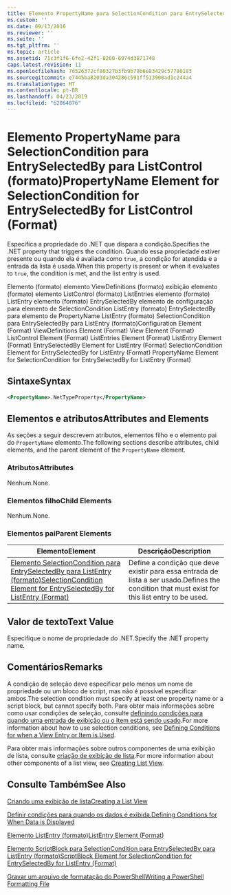 ```yaml
---
title: Elemento PropertyName para SelectionCondition para EntrySelectedBy para ListControl (formato) | Microsoft Docs
ms.custom: ''
ms.date: 09/13/2016
ms.reviewer: ''
ms.suite: ''
ms.tgt_pltfrm: ''
ms.topic: article
ms.assetid: 71c3f1f6-6fe2-42f1-8260-6974d3871748
caps.latest.revision: 11
ms.openlocfilehash: 7d526372cf80327b3fb9b79b6e83429c57780183
ms.sourcegitcommit: e7445ba8203da304286c591ff513900ad1c244a4
ms.translationtype: MT
ms.contentlocale: pt-BR
ms.lasthandoff: 04/23/2019
ms.locfileid: "62064876"
---
```

# <a name="propertyname-element-for-selectioncondition-for-entryselectedby-for-listcontrol-format"></a><span data-ttu-id="6d1a5-102">Elemento PropertyName para SelectionCondition para EntrySelectedBy para ListControl (formato)</span><span class="sxs-lookup"><span data-stu-id="6d1a5-102">PropertyName Element for SelectionCondition for EntrySelectedBy for ListControl (Format)</span></span>

<span data-ttu-id="6d1a5-103">Especifica a propriedade do .NET que dispara a condição.</span><span class="sxs-lookup"><span data-stu-id="6d1a5-103">Specifies the .NET property that triggers the condition.</span></span> <span data-ttu-id="6d1a5-104">Quando essa propriedade estiver presente ou quando ela é avaliada como `true`, a condição for atendida e a entrada da lista é usada.</span><span class="sxs-lookup"><span data-stu-id="6d1a5-104">When this property is present or when it evaluates to `true`, the condition is met, and the list entry is used.</span></span>

<span data-ttu-id="6d1a5-105">Elemento (formato) elemento ViewDefinitions (formato) exibição elemento (formato) elemento ListControl (formato) ListEntries elemento (formato) ListEntry elemento (formato) EntrySelectedBy elemento de configuração para elemento de SelectionCondition ListEntry (formato) EntrySelectedBy para elemento de PropertyName ListEntry (formato) SelectionCondition para EntrySelectedBy para ListEntry (formato)</span><span class="sxs-lookup"><span data-stu-id="6d1a5-105">Configuration Element (Format) ViewDefinitions Element (Format) View Element (Format) ListControl Element (Format) ListEntries Element (Format) ListEntry Element (Format) EntrySelectedBy Element for ListEntry (Format) SelectionCondition Element for EntrySelectedBy for ListEntry (Format) PropertyName Element for SelectionCondition for EntrySelectedBy for ListEntry (Format)</span></span>

## <a name="syntax"></a><span data-ttu-id="6d1a5-106">Sintaxe</span><span class="sxs-lookup"><span data-stu-id="6d1a5-106">Syntax</span></span>

```xml
<PropertyName>.NetTypeProperty</PropertyName>
```

## <a name="attributes-and-elements"></a><span data-ttu-id="6d1a5-107">Elementos e atributos</span><span class="sxs-lookup"><span data-stu-id="6d1a5-107">Attributes and Elements</span></span>

<span data-ttu-id="6d1a5-108">As seções a seguir descrevem atributos, elementos filho e o elemento pai do `PropertyName` elemento.</span><span class="sxs-lookup"><span data-stu-id="6d1a5-108">The following sections describe attributes, child elements, and the parent element of the `PropertyName` element.</span></span>

### <a name="attributes"></a><span data-ttu-id="6d1a5-109">Atributos</span><span class="sxs-lookup"><span data-stu-id="6d1a5-109">Attributes</span></span>

<span data-ttu-id="6d1a5-110">Nenhum.</span><span class="sxs-lookup"><span data-stu-id="6d1a5-110">None.</span></span>

### <a name="child-elements"></a><span data-ttu-id="6d1a5-111">Elementos filho</span><span class="sxs-lookup"><span data-stu-id="6d1a5-111">Child Elements</span></span>

<span data-ttu-id="6d1a5-112">Nenhum.</span><span class="sxs-lookup"><span data-stu-id="6d1a5-112">None.</span></span>

### <a name="parent-elements"></a><span data-ttu-id="6d1a5-113">Elementos pai</span><span class="sxs-lookup"><span data-stu-id="6d1a5-113">Parent Elements</span></span>

|<span data-ttu-id="6d1a5-114">Elemento</span><span class="sxs-lookup"><span data-stu-id="6d1a5-114">Element</span></span>|<span data-ttu-id="6d1a5-115">Descrição</span><span class="sxs-lookup"><span data-stu-id="6d1a5-115">Description</span></span>|
|-------------|-----------------|
|[<span data-ttu-id="6d1a5-116">Elemento SelectionCondition para EntrySelectedBy para ListEntry (formato)</span><span class="sxs-lookup"><span data-stu-id="6d1a5-116">SelectionCondition Element for EntrySelectedBy for ListEntry (Format)</span></span>](./selectioncondition-element-for-entryselectedby-for-listcontrol-format.md)|<span data-ttu-id="6d1a5-117">Define a condição que deve existir para essa entrada de lista a ser usado.</span><span class="sxs-lookup"><span data-stu-id="6d1a5-117">Defines the condition that must exist for this list entry to be used.</span></span>|

## <a name="text-value"></a><span data-ttu-id="6d1a5-118">Valor de texto</span><span class="sxs-lookup"><span data-stu-id="6d1a5-118">Text Value</span></span>

<span data-ttu-id="6d1a5-119">Especifique o nome de propriedade do .NET.</span><span class="sxs-lookup"><span data-stu-id="6d1a5-119">Specify the .NET property name.</span></span>

## <a name="remarks"></a><span data-ttu-id="6d1a5-120">Comentários</span><span class="sxs-lookup"><span data-stu-id="6d1a5-120">Remarks</span></span>

<span data-ttu-id="6d1a5-121">A condição de seleção deve especificar pelo menos um nome de propriedade ou um bloco de script, mas não é possível especificar ambos.</span><span class="sxs-lookup"><span data-stu-id="6d1a5-121">The selection condition must specify at least one property name or a script block, but cannot specify both.</span></span> <span data-ttu-id="6d1a5-122">Para obter mais informações sobre como usar condições de seleção, consulte [definindo condições para quando uma entrada de exibição ou o Item está sendo usado](./defining-conditions-for-displaying-data.md).</span><span class="sxs-lookup"><span data-stu-id="6d1a5-122">For more information about how to use selection conditions, see [Defining Conditions for when a View Entry or Item is Used](./defining-conditions-for-displaying-data.md).</span></span>

<span data-ttu-id="6d1a5-123">Para obter mais informações sobre outros componentes de uma exibição de lista, consulte [criação de exibição de lista](./creating-a-list-view.md).</span><span class="sxs-lookup"><span data-stu-id="6d1a5-123">For more information about other components of a list view, see [Creating List View](./creating-a-list-view.md).</span></span>

## <a name="see-also"></a><span data-ttu-id="6d1a5-124">Consulte Também</span><span class="sxs-lookup"><span data-stu-id="6d1a5-124">See Also</span></span>

[<span data-ttu-id="6d1a5-125">Criando uma exibição de lista</span><span class="sxs-lookup"><span data-stu-id="6d1a5-125">Creating a List View</span></span>](./creating-a-list-view.md)

[<span data-ttu-id="6d1a5-126">Definir condições para quando os dados é exibida.</span><span class="sxs-lookup"><span data-stu-id="6d1a5-126">Defining Conditions for When Data is Displayed</span></span>](./defining-conditions-for-displaying-data.md)

[<span data-ttu-id="6d1a5-127">Elemento ListEntry (formato)</span><span class="sxs-lookup"><span data-stu-id="6d1a5-127">ListEntry Element (Format)</span></span>](./listentry-element-for-listcontrol-format.md)

[<span data-ttu-id="6d1a5-128">Elemento ScriptBlock para SelectionCondition para EntrySelectedBy para ListEntry (formato)</span><span class="sxs-lookup"><span data-stu-id="6d1a5-128">ScriptBlock Element for SelectionCondition for EntrySelectedBy for ListEntry (Format)</span></span>](./scriptblock-element-for-selectioncondition-for-entryselectedby-for-listcontrol-format.md)

[<span data-ttu-id="6d1a5-129">Gravar um arquivo de formatação do PowerShell</span><span class="sxs-lookup"><span data-stu-id="6d1a5-129">Writing a PowerShell Formatting File</span></span>](./writing-a-powershell-formatting-file.md)
